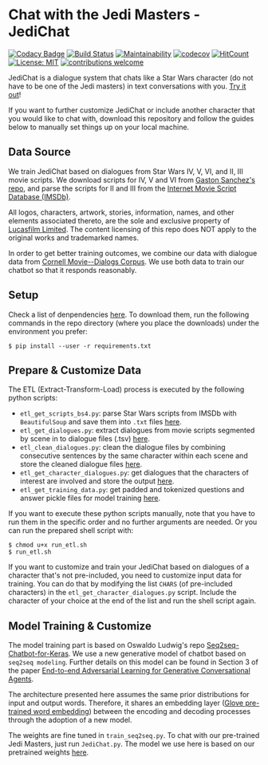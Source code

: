 # Chat with the Jedi Masters - JediChat

[![Codacy Badge](https://api.codacy.com/project/badge/Grade/c1997cf03119405d9ccb17bfd9fbf373)](https://app.codacy.com/app/kunyuhe/Star-Wars-Chat-Bot?utm_source=github.com&utm_medium=referral&utm_content=KunyuHe/Star-Wars-Chat-Bot&utm_campaign=Badge_Grade_Dashboard)
[![Build Status](https://travis-ci.com/KunyuHe/Star-Wars-Chat-Bot.svg?branch=master)](https://travis-ci.com/KunyuHe/Star-Wars-Chat-Bot) [![Maintainability](https://api.codeclimate.com/v1/badges/51bb1108bff035ba0a56/maintainability)](https://codeclimate.com/github/KunyuHe/Star-Wars-Chat-Bot/maintainability) [![codecov](https://codecov.io/gh/KunyuHe/Star-Wars-Chat-Bot/branch/master/graph/badge.svg)](https://codecov.io/gh/KunyuHe/Star-Wars-Chat-Bot) [![HitCount](http://hits.dwyl.io/KunyuHe/Star-Wars-Chat-Bot.svg)](http://hits.dwyl.io/KunyuHe/Star-Wars-Chat-Bot) [![License: MIT](https://img.shields.io/badge/License-MIT-yellow.svg)](https://opensource.org/licenses/MIT) [![contributions welcome](https://img.shields.io/badge/contributions-welcome-brightgreen.svg?style=flat)](https://github.com/dwyl/esta/issues)

JediChat is a dialogue system that chats like a Star Wars character (do not have to be one of the Jedi masters) in text conversations with you. [Try it out]()!

If you want to further customize JediChat or include another character that you would like to chat with, download this repository and follow the guides below to manually set things up on your local machine.

## Data Source

We train JediChat based on dialogues from Star Wars IV, V, VI, and II, III movie scripts. We download scripts for IV, V and VI from [Gaston Sanchez's repo](https://github.com/gastonstat/StarWars/tree/master/Text_files), and parse the scripts for II and III from the [Internet Movie Script Database (IMSDb)](https://www.imsdb.com/).

All logos, characters, artwork, stories, information, names, and other elements associated thereto, are the sole and exclusive property of [Lucasfilm Limited](https://www.lucasfilm.com/). The content licensing of this repo does NOT apply to the original works and trademarked names.

In order to get better training outcomes, we combine our data with dialogue data from [Cornell Movie--Dialogs Corpus](https://www.cs.cornell.edu/~cristian/Cornell_Movie-Dialogs_Corpus.html). We use both data to train our chatbot so that it responds reasonably.

## Setup

Check a list of denpendencies [here](https://github.com/KunyuHe/Star-Wars-Chat-Bot/network/dependencies). To download them, run the following commands in the repo directory (where you place the downloads) under the environment you prefer:

```(bash)
$ pip install --user -r requirements.txt
```

## Prepare & Customize Data

The ETL (Extract-Transform-Load) process is executed by the following python scripts:

*   `etl_get_scripts_bs4.py`: parse Star Wars scripts from IMSDb with `BeautifulSoup` and save them into `.txt` files [here](https://github.com/KunyuHe/Star-Wars-Chat-Bot/tree/master/%5BStar-Wars-Chat-Bot%5Ddata/Scripts).
*   `etl_get_dialogues.py`: extract dialogues from movie scripts segmented by scene in to dialogue files (.tsv) [here](https://github.com/KunyuHe/Star-Wars-Chat-Bot/tree/master/%5BStar-Wars-Chat-Bot%5Ddata/Dialogues).
*   `etl_clean_dialogues.py`: clean the dialogue files by combining consecutive sentences by the same character within each scene and store the cleaned dialogue files [here](https://github.com/KunyuHe/Star-Wars-Chat-Bot/tree/master/%5BStar-Wars-Chat-Bot%5Ddata/CleanDialogues).
*   `etl_get_character_dialogues.py`: get dialogues that the characters of interest are involved and store the output [here](https://github.com/KunyuHe/Star-Wars-Chat-Bot/tree/master/%5BStar-Wars-Chat-Bot%5Ddata/ByCharacter).
*   `etl_get_training_data.py`: get padded and tokenized questions and answer pickle files for model training [here](https://github.com/KunyuHe/Star-Wars-Chat-Bot/tree/master/%5BStar-Wars-Chat-Bot%5Dtrain/temp).

If you want to execute these python scripts manually, note that you have to run them in the specific order and no further arguments are needed. Or you can run the prepared shell script with:

```(bash)
$ chmod u+x run_etl.sh
$ run_etl.sh
```

If you want to customize and train your JediChat based on dialogues of a character that's not pre-included, you need to customize input data for training. You can do that by modifying the list `CHARS` (of pre-included characters) in the `etl_get_character_dialogues.py` script. Include the character of your choice at the end of the list and run the shell script again.

## Model Training & Customize

The model training part is based on Oswaldo Ludwig's repo [Seq2seq-Chatbot-for-Keras](https://github.com/oswaldoludwig/Seq2seq-Chatbot-for-Keras). We use a new generative model of chatbot based on `seq2seq modeling`. Further details on this model can be found in Section 3 of the paper [End-to-end Adversarial Learning for Generative Conversational Agents](https://www.researchgate.net/publication/321347271_End-to-end_Adversarial_Learning_for_Generative_Conversational_Agents).

The architecture presented here assumes the same prior distributions for input and output words. Therefore, it shares an embedding layer ([Glove pre-trained word embedding](https://nlp.stanford.edu/projects/glove/?fbclid=IwAR1JVmPTDh37oXeHvdXtyqIEeFd7vcZoaideVsOHK4pnod6rXNGM71NL-8E)) between the encoding and decoding processes through the adoption of a new model.

The weights are fine tuned in `train_seq2seq.py`. To chat with our pre-trained Jedi Masters, just run `JediChat.py`. The model we use here is based on our pretrained weights [here](https://www.dropbox.com/s/ss8nnkfzgwazfyy/JediChatPreTrained.h5?dl=0).
